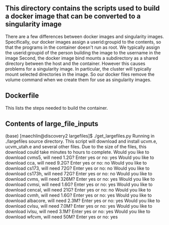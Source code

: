 ## This directory contains the scripts used to build a docker image that can be converted to a singularity image
There are a few differences between docker images and singularity images. Specifically, our docker images assign
a userid:groupid to the contents, so that the programs in the container doesn't run as root. We typically assign
the userid:groupid of the person building the image to the username in the image
Second, the docker image bind mounts a subdirectory as a shared directory between the host and the container.
However this causes problems for a singularity image. In particular, the cluster will typically mount
selected directories in the image. So our docker files remove the volume command when we create them
for use as singularity images.


## Dockerfile
This lists the steps needed to build the container.

## Contents of large_file_inputs

(base) [maechlin@discovery2 largefiles]$ ./get_largefiles.py 
Running in ./largefiles source directory. 
This script will download and install ucvm.e, ucvm_utah.e and several other files.
Due to the size of the files, this download could take minutes to hours to complete.
Would you like to download cvms5, will need 1.2G?
Enter yes or no: yes
Would you like to download cca, will need 9.2G?
Enter yes or no: no
Would you like to download cs173, will need 72G?
Enter yes or no: no
Would you like to download cs173h, will need 72G?
Enter yes or no: no
Would you like to download cvms, will need 326M?
Enter yes or no: yes
Would you like to download cvmsi, will need 1.6G?
Enter yes or no: yes
Would you like to download cencal, will need 21G?
Enter yes or no: no
Would you like to download cvmh, will need 1.6G?
Enter yes or no: yes
Would you like to download albacore, will need 2.3M?
Enter yes or no: yes
Would you like to download cvlsu, will need 7.0M?
Enter yes or no: yes
Would you like to download ivlsu, will need 3.1M?
Enter yes or no: yes
Would you like to download wfcvm, will need 50M?
Enter yes or no: yes
